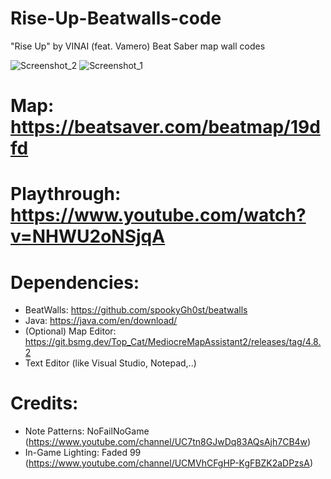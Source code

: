 # Rise-Up-Beatwalls-code
"Rise Up" by VINAI (feat. Vamero) Beat Saber map wall codes

![Screenshot_2](https://user-images.githubusercontent.com/73610021/124187298-ea544f00-dabd-11eb-8f41-e954af7f51b4.png)
![Screenshot_1](https://user-images.githubusercontent.com/73610021/124187304-ecb6a900-dabd-11eb-9e03-31fbeb8ba520.png)

# Map: https://beatsaver.com/beatmap/19dfd

# Playthrough: https://www.youtube.com/watch?v=NHWU2oNSjqA

# Dependencies:

- BeatWalls: https://github.com/spookyGh0st/beatwalls
- Java: https://java.com/en/download/
- (Optional) Map Editor: https://git.bsmg.dev/Top_Cat/MediocreMapAssistant2/releases/tag/4.8.2
- Text Editor (like Visual Studio, Notepad,..)

# Credits:
- Note Patterns: NoFailNoGame (https://www.youtube.com/channel/UC7tn8GJwDq83AQsAjh7CB4w)
- In-Game Lighting: Faded 99 (https://www.youtube.com/channel/UCMVhCFgHP-KgFBZK2aDPzsA)
